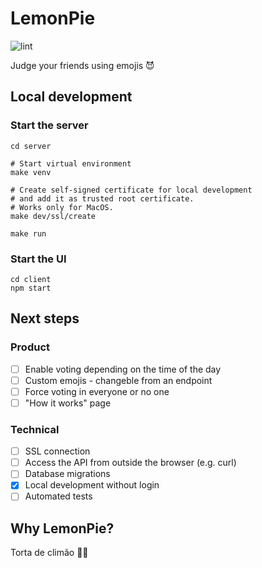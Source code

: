 # LemonPie

![lint](https://github.com/Henrod/lemon_pie/actions/workflows/server.yml/badge.svg?branch=master)

Judge your friends using emojis 😈

## Local development

### Start the server

```shell
cd server

# Start virtual environment
make venv

# Create self-signed certificate for local development
# and add it as trusted root certificate.
# Works only for MacOS.
make dev/ssl/create

make run
```

### Start the UI

```shell
cd client
npm start
```

## Next steps

### Product

- [ ] Enable voting depending on the time of the day
- [ ] Custom emojis - changeble from an endpoint
- [ ] Force voting in everyone or no one
- [ ] "How it works" page

### Technical

- [ ] SSL connection
- [ ] Access the API from outside the browser (e.g. curl)
- [ ] Database migrations
- [x] Local development without login
- [ ] Automated tests

## Why LemonPie?

Torta de climão 🍰😭
